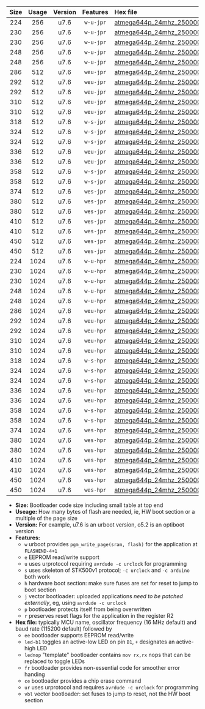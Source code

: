 |Size|Usage|Version|Features|Hex file|
|:-:|:-:|:-:|:-:|:--|
|224|256|u7.6|`w-u-jpr`|[atmega644p_24mhz_250000bps_ur_vbl.hex](https://raw.githubusercontent.com/stefanrueger/urboot/main//atmega644p_24mhz_250000bps_ur_vbl.hex)|
|230|256|u7.6|`w-u-jpr`|[atmega644p_24mhz_250000bps_led+b0_ur_vbl.hex](https://raw.githubusercontent.com/stefanrueger/urboot/main//atmega644p_24mhz_250000bps_led+b0_ur_vbl.hex)|
|230|256|u7.6|`w-u-jpr`|[atmega644p_24mhz_250000bps_lednop_ur_vbl.hex](https://raw.githubusercontent.com/stefanrueger/urboot/main//atmega644p_24mhz_250000bps_lednop_ur_vbl.hex)|
|248|256|u7.6|`w-u-jpr`|[atmega644p_24mhz_250000bps_led+b0_fr_ur_vbl.hex](https://raw.githubusercontent.com/stefanrueger/urboot/main//atmega644p_24mhz_250000bps_led+b0_fr_ur_vbl.hex)|
|248|256|u7.6|`w-u-jpr`|[atmega644p_24mhz_250000bps_lednop_fr_ur_vbl.hex](https://raw.githubusercontent.com/stefanrueger/urboot/main//atmega644p_24mhz_250000bps_lednop_fr_ur_vbl.hex)|
|286|512|u7.6|`weu-jpr`|[atmega644p_24mhz_250000bps_ee_ur_vbl.hex](https://raw.githubusercontent.com/stefanrueger/urboot/main//atmega644p_24mhz_250000bps_ee_ur_vbl.hex)|
|292|512|u7.6|`weu-jpr`|[atmega644p_24mhz_250000bps_ee_led+b0_ur_vbl.hex](https://raw.githubusercontent.com/stefanrueger/urboot/main//atmega644p_24mhz_250000bps_ee_led+b0_ur_vbl.hex)|
|292|512|u7.6|`weu-jpr`|[atmega644p_24mhz_250000bps_ee_lednop_ur_vbl.hex](https://raw.githubusercontent.com/stefanrueger/urboot/main//atmega644p_24mhz_250000bps_ee_lednop_ur_vbl.hex)|
|310|512|u7.6|`weu-jpr`|[atmega644p_24mhz_250000bps_ee_led+b0_fr_ur_vbl.hex](https://raw.githubusercontent.com/stefanrueger/urboot/main//atmega644p_24mhz_250000bps_ee_led+b0_fr_ur_vbl.hex)|
|310|512|u7.6|`weu-jpr`|[atmega644p_24mhz_250000bps_ee_lednop_fr_ur_vbl.hex](https://raw.githubusercontent.com/stefanrueger/urboot/main//atmega644p_24mhz_250000bps_ee_lednop_fr_ur_vbl.hex)|
|318|512|u7.6|`w-s-jpr`|[atmega644p_24mhz_250000bps_vbl.hex](https://raw.githubusercontent.com/stefanrueger/urboot/main//atmega644p_24mhz_250000bps_vbl.hex)|
|324|512|u7.6|`w-s-jpr`|[atmega644p_24mhz_250000bps_led+b0_vbl.hex](https://raw.githubusercontent.com/stefanrueger/urboot/main//atmega644p_24mhz_250000bps_led+b0_vbl.hex)|
|324|512|u7.6|`w-s-jpr`|[atmega644p_24mhz_250000bps_lednop_vbl.hex](https://raw.githubusercontent.com/stefanrueger/urboot/main//atmega644p_24mhz_250000bps_lednop_vbl.hex)|
|336|512|u7.6|`weu-jpr`|[atmega644p_24mhz_250000bps_ee_led+b0_fr_ce_ur_vbl.hex](https://raw.githubusercontent.com/stefanrueger/urboot/main//atmega644p_24mhz_250000bps_ee_led+b0_fr_ce_ur_vbl.hex)|
|336|512|u7.6|`weu-jpr`|[atmega644p_24mhz_250000bps_ee_lednop_fr_ce_ur_vbl.hex](https://raw.githubusercontent.com/stefanrueger/urboot/main//atmega644p_24mhz_250000bps_ee_lednop_fr_ce_ur_vbl.hex)|
|358|512|u7.6|`w-s-jpr`|[atmega644p_24mhz_250000bps_led+b0_fr_vbl.hex](https://raw.githubusercontent.com/stefanrueger/urboot/main//atmega644p_24mhz_250000bps_led+b0_fr_vbl.hex)|
|358|512|u7.6|`w-s-jpr`|[atmega644p_24mhz_250000bps_lednop_fr_vbl.hex](https://raw.githubusercontent.com/stefanrueger/urboot/main//atmega644p_24mhz_250000bps_lednop_fr_vbl.hex)|
|374|512|u7.6|`wes-jpr`|[atmega644p_24mhz_250000bps_ee_vbl.hex](https://raw.githubusercontent.com/stefanrueger/urboot/main//atmega644p_24mhz_250000bps_ee_vbl.hex)|
|380|512|u7.6|`wes-jpr`|[atmega644p_24mhz_250000bps_ee_led+b0_vbl.hex](https://raw.githubusercontent.com/stefanrueger/urboot/main//atmega644p_24mhz_250000bps_ee_led+b0_vbl.hex)|
|380|512|u7.6|`wes-jpr`|[atmega644p_24mhz_250000bps_ee_lednop_vbl.hex](https://raw.githubusercontent.com/stefanrueger/urboot/main//atmega644p_24mhz_250000bps_ee_lednop_vbl.hex)|
|410|512|u7.6|`wes-jpr`|[atmega644p_24mhz_250000bps_ee_led+b0_fr_vbl.hex](https://raw.githubusercontent.com/stefanrueger/urboot/main//atmega644p_24mhz_250000bps_ee_led+b0_fr_vbl.hex)|
|410|512|u7.6|`wes-jpr`|[atmega644p_24mhz_250000bps_ee_lednop_fr_vbl.hex](https://raw.githubusercontent.com/stefanrueger/urboot/main//atmega644p_24mhz_250000bps_ee_lednop_fr_vbl.hex)|
|450|512|u7.6|`wes-jpr`|[atmega644p_24mhz_250000bps_ee_led+b0_fr_ce_vbl.hex](https://raw.githubusercontent.com/stefanrueger/urboot/main//atmega644p_24mhz_250000bps_ee_led+b0_fr_ce_vbl.hex)|
|450|512|u7.6|`wes-jpr`|[atmega644p_24mhz_250000bps_ee_lednop_fr_ce_vbl.hex](https://raw.githubusercontent.com/stefanrueger/urboot/main//atmega644p_24mhz_250000bps_ee_lednop_fr_ce_vbl.hex)|
|224|1024|u7.6|`w-u-hpr`|[atmega644p_24mhz_250000bps_ur.hex](https://raw.githubusercontent.com/stefanrueger/urboot/main//atmega644p_24mhz_250000bps_ur.hex)|
|230|1024|u7.6|`w-u-hpr`|[atmega644p_24mhz_250000bps_led+b0_ur.hex](https://raw.githubusercontent.com/stefanrueger/urboot/main//atmega644p_24mhz_250000bps_led+b0_ur.hex)|
|230|1024|u7.6|`w-u-hpr`|[atmega644p_24mhz_250000bps_lednop_ur.hex](https://raw.githubusercontent.com/stefanrueger/urboot/main//atmega644p_24mhz_250000bps_lednop_ur.hex)|
|248|1024|u7.6|`w-u-hpr`|[atmega644p_24mhz_250000bps_led+b0_fr_ur.hex](https://raw.githubusercontent.com/stefanrueger/urboot/main//atmega644p_24mhz_250000bps_led+b0_fr_ur.hex)|
|248|1024|u7.6|`w-u-hpr`|[atmega644p_24mhz_250000bps_lednop_fr_ur.hex](https://raw.githubusercontent.com/stefanrueger/urboot/main//atmega644p_24mhz_250000bps_lednop_fr_ur.hex)|
|286|1024|u7.6|`weu-hpr`|[atmega644p_24mhz_250000bps_ee_ur.hex](https://raw.githubusercontent.com/stefanrueger/urboot/main//atmega644p_24mhz_250000bps_ee_ur.hex)|
|292|1024|u7.6|`weu-hpr`|[atmega644p_24mhz_250000bps_ee_led+b0_ur.hex](https://raw.githubusercontent.com/stefanrueger/urboot/main//atmega644p_24mhz_250000bps_ee_led+b0_ur.hex)|
|292|1024|u7.6|`weu-hpr`|[atmega644p_24mhz_250000bps_ee_lednop_ur.hex](https://raw.githubusercontent.com/stefanrueger/urboot/main//atmega644p_24mhz_250000bps_ee_lednop_ur.hex)|
|310|1024|u7.6|`weu-hpr`|[atmega644p_24mhz_250000bps_ee_led+b0_fr_ur.hex](https://raw.githubusercontent.com/stefanrueger/urboot/main//atmega644p_24mhz_250000bps_ee_led+b0_fr_ur.hex)|
|310|1024|u7.6|`weu-hpr`|[atmega644p_24mhz_250000bps_ee_lednop_fr_ur.hex](https://raw.githubusercontent.com/stefanrueger/urboot/main//atmega644p_24mhz_250000bps_ee_lednop_fr_ur.hex)|
|318|1024|u7.6|`w-s-hpr`|[atmega644p_24mhz_250000bps.hex](https://raw.githubusercontent.com/stefanrueger/urboot/main//atmega644p_24mhz_250000bps.hex)|
|324|1024|u7.6|`w-s-hpr`|[atmega644p_24mhz_250000bps_led+b0.hex](https://raw.githubusercontent.com/stefanrueger/urboot/main//atmega644p_24mhz_250000bps_led+b0.hex)|
|324|1024|u7.6|`w-s-hpr`|[atmega644p_24mhz_250000bps_lednop.hex](https://raw.githubusercontent.com/stefanrueger/urboot/main//atmega644p_24mhz_250000bps_lednop.hex)|
|336|1024|u7.6|`weu-hpr`|[atmega644p_24mhz_250000bps_ee_led+b0_fr_ce_ur.hex](https://raw.githubusercontent.com/stefanrueger/urboot/main//atmega644p_24mhz_250000bps_ee_led+b0_fr_ce_ur.hex)|
|336|1024|u7.6|`weu-hpr`|[atmega644p_24mhz_250000bps_ee_lednop_fr_ce_ur.hex](https://raw.githubusercontent.com/stefanrueger/urboot/main//atmega644p_24mhz_250000bps_ee_lednop_fr_ce_ur.hex)|
|358|1024|u7.6|`w-s-hpr`|[atmega644p_24mhz_250000bps_led+b0_fr.hex](https://raw.githubusercontent.com/stefanrueger/urboot/main//atmega644p_24mhz_250000bps_led+b0_fr.hex)|
|358|1024|u7.6|`w-s-hpr`|[atmega644p_24mhz_250000bps_lednop_fr.hex](https://raw.githubusercontent.com/stefanrueger/urboot/main//atmega644p_24mhz_250000bps_lednop_fr.hex)|
|374|1024|u7.6|`wes-hpr`|[atmega644p_24mhz_250000bps_ee.hex](https://raw.githubusercontent.com/stefanrueger/urboot/main//atmega644p_24mhz_250000bps_ee.hex)|
|380|1024|u7.6|`wes-hpr`|[atmega644p_24mhz_250000bps_ee_led+b0.hex](https://raw.githubusercontent.com/stefanrueger/urboot/main//atmega644p_24mhz_250000bps_ee_led+b0.hex)|
|380|1024|u7.6|`wes-hpr`|[atmega644p_24mhz_250000bps_ee_lednop.hex](https://raw.githubusercontent.com/stefanrueger/urboot/main//atmega644p_24mhz_250000bps_ee_lednop.hex)|
|410|1024|u7.6|`wes-hpr`|[atmega644p_24mhz_250000bps_ee_led+b0_fr.hex](https://raw.githubusercontent.com/stefanrueger/urboot/main//atmega644p_24mhz_250000bps_ee_led+b0_fr.hex)|
|410|1024|u7.6|`wes-hpr`|[atmega644p_24mhz_250000bps_ee_lednop_fr.hex](https://raw.githubusercontent.com/stefanrueger/urboot/main//atmega644p_24mhz_250000bps_ee_lednop_fr.hex)|
|450|1024|u7.6|`wes-hpr`|[atmega644p_24mhz_250000bps_ee_led+b0_fr_ce.hex](https://raw.githubusercontent.com/stefanrueger/urboot/main//atmega644p_24mhz_250000bps_ee_led+b0_fr_ce.hex)|
|450|1024|u7.6|`wes-hpr`|[atmega644p_24mhz_250000bps_ee_lednop_fr_ce.hex](https://raw.githubusercontent.com/stefanrueger/urboot/main//atmega644p_24mhz_250000bps_ee_lednop_fr_ce.hex)|

- **Size:** Bootloader code size including small table at top end
- **Useage:** How many bytes of flash are needed, ie, HW boot section or a multiple of the page size
- **Version:** For example, u7.6 is an urboot version, o5.2 is an optiboot version
- **Features:**
  + `w` urboot provides `pgm_write_page(sram, flash)` for the application at `FLASHEND-4+1`
  + `e` EEPROM read/write support
  + `u` uses urprotocol requiring `avrdude -c urclock` for programming
  + `s` uses skeleton of STK500v1 protocol; `-c urclock` and `-c arduino` both work
  + `h` hardware boot section: make sure fuses are set for reset to jump to boot section
  + `j` vector bootloader: uploaded applications *need to be patched externally*, eg, using `avrdude -c urclock`
  + `p` bootloader protects itself from being overwritten
  + `r` preserves reset flags for the application in the register R2
- **Hex file:** typically MCU name, oscillator frequency (16 MHz default) and baud rate (115200 default) followed by
  + `ee` bootloader supports EEPROM read/write
  + `led-b1` toggles an active-low LED on pin `B1`, `+` designates an active-high LED
  + `lednop` "template" bootloader contains `mov rx,rx` nops that can be replaced to toggle LEDs
  + `fr` bootloader provides non-essential code for smoother error handing
  + `ce` bootloader provides a chip erase command
  + `ur` uses urprotocol and requires `avrdude -c urclock` for programming
  + `vbl` vector bootloader: set fuses to jump to reset, not the HW boot section
